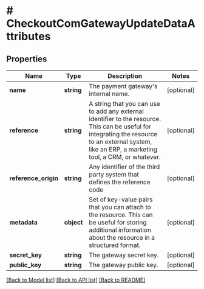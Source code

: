 # # CheckoutComGatewayUpdateDataAttributes

## Properties

Name | Type | Description | Notes
------------ | ------------- | ------------- | -------------
**name** | **string** | The payment gateway&#39;s internal name. | [optional]
**reference** | **string** | A string that you can use to add any external identifier to the resource. This can be useful for integrating the resource to an external system, like an ERP, a marketing tool, a CRM, or whatever. | [optional]
**reference_origin** | **string** | Any identifier of the third party system that defines the reference code | [optional]
**metadata** | **object** | Set of key-value pairs that you can attach to the resource. This can be useful for storing additional information about the resource in a structured format. | [optional]
**secret_key** | **string** | The gateway secret key. | [optional]
**public_key** | **string** | The gateway public key. | [optional]

[[Back to Model list]](../../README.md#models) [[Back to API list]](../../README.md#endpoints) [[Back to README]](../../README.md)
